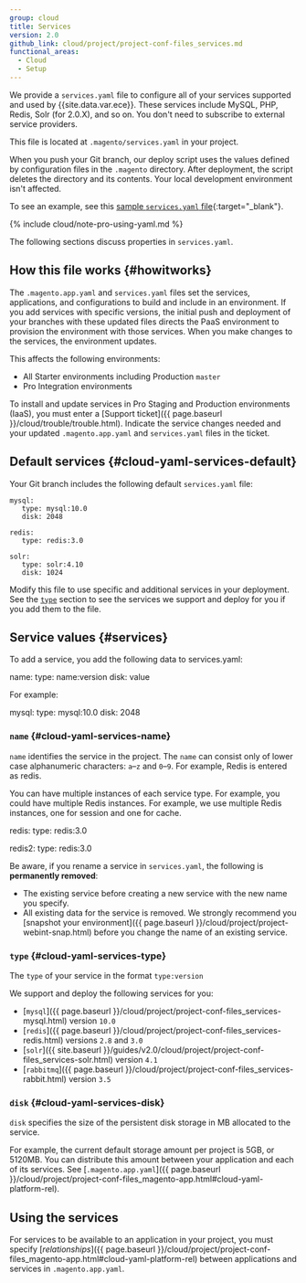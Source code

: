 ```yaml
---
group: cloud
title: Services
version: 2.0
github_link: cloud/project/project-conf-files_services.md
functional_areas:
  - Cloud
  - Setup
---
```


We provide a `services.yaml` file to configure all of your services supported and used by {{site.data.var.ece}}. These services include MySQL, PHP, Redis, Solr (for 2.0.X), and so on. You don't need to subscribe to external service providers.

This file is located at `.magento/services.yaml` in your project.

<div class="bs-callout bs-callout-info" id="info">
  <p>When you push your Git branch, our deploy script uses the values defined by configuration files in the <code>.magento</code> directory. After deployment, the script deletes the directory and its contents. Your local development environment isn't affected.</p>
</div>

To see an example, see this [sample `services.yaml` file](https://github.com/magento/magento-cloud/blob/master/.magento/services.yaml){:target="_blank"}.

{% include cloud/note-pro-using-yaml.md %}

The following sections discuss properties in `services.yaml`.

## How this file works {#howitworks}

The `.magento.app.yaml` and `services.yaml` files set the services, applications, and configurations to build and include in an environment. If you add services with specific versions, the initial push and deployment of your branches with these updated files directs the PaaS environment to provision the environment with those services. When you make changes to the services, the environment updates.

This affects the following environments:

* All Starter environments including Production `master`
* Pro Integration environments

To install and update services in Pro Staging and Production environments (IaaS), you must enter a [Support ticket]({{ page.baseurl }}/cloud/trouble/trouble.html). Indicate the service changes needed and your updated `.magento.app.yaml` and `services.yaml` files in the ticket.

## Default services {#cloud-yaml-services-default}

Your Git branch includes the following default `services.yaml` file:

	mysql:
	   type: mysql:10.0
	   disk: 2048

	redis:
	   type: redis:3.0

	solr:
	   type: solr:4.10
	   disk: 1024

Modify this file to use specific and additional services in your deployment. See the [`type`](#cloud-yaml-services-type) section to see the services we support and deploy for you if you add them to the file.

## Service values {#services}

To add a service, you add the following data to services.yaml:

  name:
     type: name:version
     disk: value

For example:

  mysql:
     type: mysql:10.0
     disk: 2048

### `name` {#cloud-yaml-services-name}
`name` identifies the service in the project. The `name` can consist only of lower case alphanumeric characters: `a`&ndash;`z` and `0`&ndash;`9`. For example, Redis is entered as redis.

You can have multiple instances of each service type. For example, you could have multiple Redis instances. For example, we use multiple Redis instances, one for session and one for cache.

  redis:
     type: redis:3.0

  redis2:
     type: redis:3.0

Be aware, if you rename a service in `services.yaml`, the following is **permanently removed**:

* The existing service before creating a new service with the new name you specify.
* All existing data for the service is removed. We strongly recommend you [snapshot your environment]({{ page.baseurl }}/cloud/project/project-webint-snap.html) before you change the name of an existing service.

### `type` {#cloud-yaml-services-type}
The `type` of your service in the format `type:version`

We support and deploy the following services for you:

*	[`mysql`]({{ page.baseurl }}/cloud/project/project-conf-files_services-mysql.html) version `10.0`
*	[`redis`]({{ page.baseurl }}/cloud/project/project-conf-files_services-redis.html) versions `2.8` and `3.0`
*	[`solr`]({{ site.baseurl }}/guides/v2.0/cloud/project/project-conf-files_services-solr.html) version `4.1`
*	[`rabbitmq`]({{ page.baseurl }}/cloud/project/project-conf-files_services-rabbit.html) version `3.5`

### `disk` {#cloud-yaml-services-disk}

`disk` specifies the size of the persistent disk storage in MB allocated to the service.

For example, the current default storage amount per project is 5GB, or 5120MB. You can distribute this amount between your application and each of its services. See [`.magento.app.yaml`]({{ page.baseurl }}/cloud/project/project-conf-files_magento-app.html#cloud-yaml-platform-rel).

## Using the services

For services to be available to an application in your project, you must specify [*relationships*]({{ page.baseurl }}/cloud/project/project-conf-files_magento-app.html#cloud-yaml-platform-rel) between applications and services in `.magento.app.yaml`.

